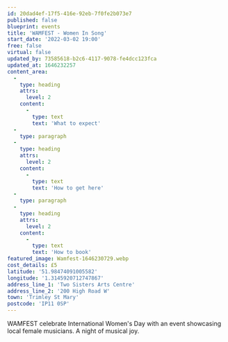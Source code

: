 ```yaml
---
id: 20dad4ef-17f5-416e-92eb-7f0fe2b073e7
published: false
blueprint: events
title: 'WAMFEST - Women In Song'
start_date: '2022-03-02 19:00'
free: false
virtual: false
updated_by: 73585618-b2c6-4117-9078-fe4dcc123fca
updated_at: 1646232257
content_area:
  -
    type: heading
    attrs:
      level: 2
    content:
      -
        type: text
        text: 'What to expect'
  -
    type: paragraph
  -
    type: heading
    attrs:
      level: 2
    content:
      -
        type: text
        text: 'How to get here'
  -
    type: paragraph
  -
    type: heading
    attrs:
      level: 2
    content:
      -
        type: text
        text: 'How to book'
featured_image: Wamfest-1646230729.webp
cost_details: £5
latitude: '51.98474091005582'
longitude: '1.3145920712747867'
address_line_1: 'Two Sisters Arts Centre'
address_line_2: '200 High Road W'
town: 'Trimley St Mary'
postcode: 'IP11 0SP'
---
```

WAMFEST celebrate International Women's Day with an event showcasing local female musicians. A night of musical joy.